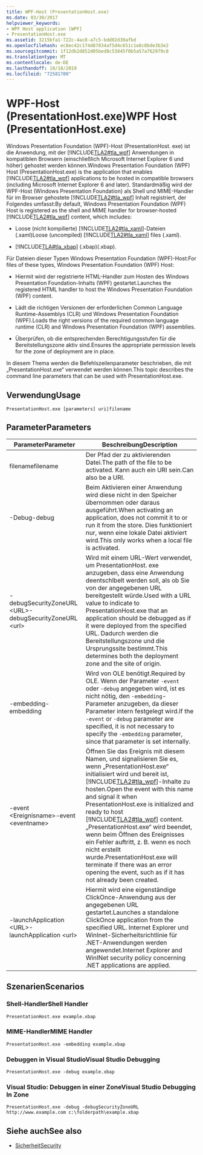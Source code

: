 ```yaml
---
title: WPF-Host (PresentationHost.exe)
ms.date: 03/30/2017
helpviewer_keywords:
- WPF Host application [WPF]
- PresentationHost.exe
ms.assetid: 3215bfa1-722c-4ac8-a7c5-bdd02d30afbd
ms.openlocfilehash: ec8ec42c174d87834af5d4c651c1e8c8bde3b3e2
ms.sourcegitcommit: 1f12db2d852d05bed8c53845f0b5a57a762979c8
ms.translationtype: MT
ms.contentlocale: de-DE
ms.lasthandoff: 10/18/2019
ms.locfileid: "72581700"
---
```

# <a name="wpf-host-presentationhostexe"></a><span data-ttu-id="9433b-102">WPF-Host (PresentationHost.exe)</span><span class="sxs-lookup"><span data-stu-id="9433b-102">WPF Host (PresentationHost.exe)</span></span>
<span data-ttu-id="9433b-103">Windows Presentation Foundation (WPF)-Host (PresentationHost. exe) ist die Anwendung, mit der [!INCLUDE[TLA2#tla_wpf](../../../../includes/tla2sharptla-wpf-md.md)] Anwendungen in kompatiblen Browsern (einschließlich Microsoft Internet Explorer 6 und höher) gehostet werden können.</span><span class="sxs-lookup"><span data-stu-id="9433b-103">Windows Presentation Foundation (WPF) Host (PresentationHost.exe) is the application that enables [!INCLUDE[TLA2#tla_wpf](../../../../includes/tla2sharptla-wpf-md.md)] applications to be hosted in compatible browsers (including Microsoft Internet Explorer 6 and later).</span></span> <span data-ttu-id="9433b-104">Standardmäßig wird der WPF-Host (Windows Presentation Foundation) als Shell und MIME-Handler für im Browser gehostete [!INCLUDE[TLA2#tla_wpf](../../../../includes/tla2sharptla-wpf-md.md)] Inhalt registriert, der Folgendes umfasst:</span><span class="sxs-lookup"><span data-stu-id="9433b-104">By default, Windows Presentation Foundation (WPF) Host is registered as the shell and MIME handler for browser-hosted [!INCLUDE[TLA2#tla_wpf](../../../../includes/tla2sharptla-wpf-md.md)] content, which includes:</span></span>  
  
- <span data-ttu-id="9433b-105">Loose (nicht kompilierte) [!INCLUDE[TLA2#tla_xaml](../../../../includes/tla2sharptla-xaml-md.md)]-Dateien (.xaml)</span><span class="sxs-lookup"><span data-stu-id="9433b-105">Loose (uncompiled) [!INCLUDE[TLA2#tla_xaml](../../../../includes/tla2sharptla-xaml-md.md)] files (.xaml).</span></span>  
  
- [!INCLUDE[TLA#tla_xbap](../../../../includes/tlasharptla-xbap-md.md)] <span data-ttu-id="9433b-106">(.xbap)</span><span class="sxs-lookup"><span data-stu-id="9433b-106">(.xbap).</span></span>  
  
 <span data-ttu-id="9433b-107">Für Dateien dieser Typen Windows Presentation Foundation (WPF)-Host:</span><span class="sxs-lookup"><span data-stu-id="9433b-107">For files of these types, Windows Presentation Foundation (WPF) Host:</span></span>  
  
- <span data-ttu-id="9433b-108">Hiermit wird der registrierte HTML-Handler zum Hosten des Windows Presentation Foundation-Inhalts (WPF) gestartet.</span><span class="sxs-lookup"><span data-stu-id="9433b-108">Launches the registered HTML handler to host the Windows Presentation Foundation (WPF) content.</span></span>  
  
- <span data-ttu-id="9433b-109">Lädt die richtigen Versionen der erforderlichen Common Language Runtime-Assemblys (CLR) und Windows Presentation Foundation (WPF).</span><span class="sxs-lookup"><span data-stu-id="9433b-109">Loads the right versions of the required common language runtime (CLR) and Windows Presentation Foundation (WPF) assemblies.</span></span>  
  
- <span data-ttu-id="9433b-110">Überprüfen, ob die entsprechenden Berechtigungsstufen für die Bereitstellungszone aktiv sind.</span><span class="sxs-lookup"><span data-stu-id="9433b-110">Ensures the appropriate permission levels for the zone of deployment are in place.</span></span>  
  
 <span data-ttu-id="9433b-111">In diesem Thema werden die Befehlszeilenparameter beschrieben, die mit „PresentationHost.exe“ verwendet werden können.</span><span class="sxs-lookup"><span data-stu-id="9433b-111">This topic describes the command line parameters that can be used with PresentationHost.exe.</span></span>  
  
## <a name="usage"></a><span data-ttu-id="9433b-112">Verwendung</span><span class="sxs-lookup"><span data-stu-id="9433b-112">Usage</span></span>  
 `PresentationHost.exe [parameters] uri|filename`  
  
## <a name="parameters"></a><span data-ttu-id="9433b-113">Parameter</span><span class="sxs-lookup"><span data-stu-id="9433b-113">Parameters</span></span>  
  
|<span data-ttu-id="9433b-114">Parameter</span><span class="sxs-lookup"><span data-stu-id="9433b-114">Parameter</span></span>|<span data-ttu-id="9433b-115">Beschreibung</span><span class="sxs-lookup"><span data-stu-id="9433b-115">Description</span></span>|  
|---------------|-----------------|  
|<span data-ttu-id="9433b-116">filename</span><span class="sxs-lookup"><span data-stu-id="9433b-116">filename</span></span>|<span data-ttu-id="9433b-117">Der Pfad der zu aktivierenden Datei.</span><span class="sxs-lookup"><span data-stu-id="9433b-117">The path of the file to be activated.</span></span> <span data-ttu-id="9433b-118">Kann auch ein URI sein.</span><span class="sxs-lookup"><span data-stu-id="9433b-118">Can also be a URI.</span></span>|  
|<span data-ttu-id="9433b-119">-Debug</span><span class="sxs-lookup"><span data-stu-id="9433b-119">-debug</span></span>|<span data-ttu-id="9433b-120">Beim Aktivieren einer Anwendung wird diese nicht in den Speicher übernommen oder daraus ausgeführt.</span><span class="sxs-lookup"><span data-stu-id="9433b-120">When activating an application, does not commit it to or run it from the store.</span></span> <span data-ttu-id="9433b-121">Dies funktioniert nur, wenn eine lokale Datei aktiviert wird.</span><span class="sxs-lookup"><span data-stu-id="9433b-121">This only works when a local file is activated.</span></span>|  
|<span data-ttu-id="9433b-122">-debugSecurityZoneURL \<URL></span><span class="sxs-lookup"><span data-stu-id="9433b-122">-debugSecurityZoneURL \<url></span></span>|<span data-ttu-id="9433b-123">Wird mit einem URL-Wert verwendet, um PresentationHost. exe anzugeben, dass eine Anwendung deentschlbelt werden soll, als ob Sie von der angegebenen URL bereitgestellt würde.</span><span class="sxs-lookup"><span data-stu-id="9433b-123">Used with a URL value to indicate to PresentationHost.exe that an application should be debugged as if it were deployed from the specified URL.</span></span> <span data-ttu-id="9433b-124">Dadurch werden die Bereitstellungszone und die Ursprungssite bestimmt.</span><span class="sxs-lookup"><span data-stu-id="9433b-124">This determines both the deployment zone and the site of origin.</span></span>|  
|<span data-ttu-id="9433b-125">-embedding</span><span class="sxs-lookup"><span data-stu-id="9433b-125">-embedding</span></span>|<span data-ttu-id="9433b-126">Wird von OLE benötigt.</span><span class="sxs-lookup"><span data-stu-id="9433b-126">Required by OLE.</span></span> <span data-ttu-id="9433b-127">Wenn der Parameter `-event` oder `-debug` angegeben wird, ist es nicht nötig, den `-embedding`-Parameter anzugeben, da dieser Parameter intern festgelegt wird.</span><span class="sxs-lookup"><span data-stu-id="9433b-127">If the `-event` or `-debug` parameter are specified, it is not necessary to specify the `-embedding` parameter, since that parameter is set internally.</span></span>|  
|<span data-ttu-id="9433b-128">-event \<Ereignisname></span><span class="sxs-lookup"><span data-stu-id="9433b-128">-event \<eventname></span></span>|<span data-ttu-id="9433b-129">Öffnen Sie das Ereignis mit diesem Namen, und signalisieren Sie es, wenn „PresentationHost.exe“ initialisiert wird und bereit ist, [!INCLUDE[TLA2#tla_wpf](../../../../includes/tla2sharptla-wpf-md.md)]-Inhalte zu hosten.</span><span class="sxs-lookup"><span data-stu-id="9433b-129">Open the event with this name and signal it when PresentationHost.exe is initialized and ready to host [!INCLUDE[TLA2#tla_wpf](../../../../includes/tla2sharptla-wpf-md.md)] content.</span></span> <span data-ttu-id="9433b-130">„PresentationHost.exe“ wird beendet, wenn beim Öffnen des Ereignisses ein Fehler auftritt, z. B. wenn es noch nicht erstellt wurde.</span><span class="sxs-lookup"><span data-stu-id="9433b-130">PresentationHost.exe will terminate if there was an error opening the event, such as if it has not already been created.</span></span>|  
|<span data-ttu-id="9433b-131">-launchApplication \<URL></span><span class="sxs-lookup"><span data-stu-id="9433b-131">-launchApplication \<url></span></span>|<span data-ttu-id="9433b-132">Hiermit wird eine eigenständige ClickOnce-Anwendung aus der angegebenen URL gestartet.</span><span class="sxs-lookup"><span data-stu-id="9433b-132">Launches a standalone ClickOnce application from the specified URL.</span></span> <span data-ttu-id="9433b-133">Internet Explorer und WinInet-Sicherheitsrichtlinie für .NET-Anwendungen werden angewendet.</span><span class="sxs-lookup"><span data-stu-id="9433b-133">Internet Explorer and WinINet security policy concerning .NET applications are applied.</span></span>|  
  
## <a name="scenarios"></a><span data-ttu-id="9433b-134">Szenarien</span><span class="sxs-lookup"><span data-stu-id="9433b-134">Scenarios</span></span>  
  
### <a name="shell-handler"></a><span data-ttu-id="9433b-135">Shell-Handler</span><span class="sxs-lookup"><span data-stu-id="9433b-135">Shell Handler</span></span>  
 `PresentationHost.exe example.xbap`  
  
### <a name="mime-handler"></a><span data-ttu-id="9433b-136">MIME-Handler</span><span class="sxs-lookup"><span data-stu-id="9433b-136">MIME Handler</span></span>  
 `PresentationHost.exe -embedding example.xbap`  
  
### <a name="visual-studio-debugging"></a><span data-ttu-id="9433b-137">Debuggen in Visual Studio</span><span class="sxs-lookup"><span data-stu-id="9433b-137">Visual Studio Debugging</span></span>  
 `PresentationHost.exe -debug example.xbap`  
  
### <a name="visual-studio-debugging-in-zone"></a><span data-ttu-id="9433b-138">Visual Studio: Debuggen in einer Zone</span><span class="sxs-lookup"><span data-stu-id="9433b-138">Visual Studio Debugging In Zone</span></span>  
 `PresentationHost.exe -debug -debugSecurityZoneURL http://www.example.com c:\folderpath\example.xbap`  
  
## <a name="see-also"></a><span data-ttu-id="9433b-139">Siehe auch</span><span class="sxs-lookup"><span data-stu-id="9433b-139">See also</span></span>

- [<span data-ttu-id="9433b-140">Sicherheit</span><span class="sxs-lookup"><span data-stu-id="9433b-140">Security</span></span>](../security-wpf.md)

